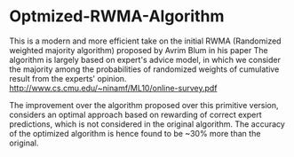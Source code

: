 # Optmized-RWMA-Algorithm

This is a modern and more efficient take on the initial RWMA (Randomized weighted majority algorithm) proposed by Avrim Blum in his paper 
The algorithm is largely based on expert's advice model, in which we consider the majority among the probabilities of randomized weights of cumulative result from the experts' opinion. http://www.cs.cmu.edu/~ninamf/ML10/online-survey.pdf

The improvement over the algorithm proposed over this primitive version, considers an optimal approach based on rewarding of correct expert predictions, which is not considered in the original algorithm. The accuracy of the optimized algorithm is hence found to be ~30% more than the original.
